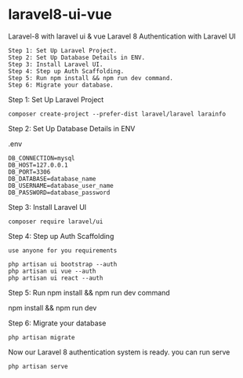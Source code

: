 # laravel8-ui-vue
Laravel-8 with laravel ui &amp; vue
Laravel 8 Authentication with Laravel UI

    Step 1: Set Up Laravel Project.
    Step 2: Set Up Database Details in ENV.
    Step 3: Install Laravel UI.
    Step 4: Step up Auth Scaffolding.
    Step 5: Run npm install && npm run dev command.
    Step 6: Migrate your database.


Step 1: Set Up Laravel Project

    composer create-project --prefer-dist laravel/laravel larainfo

  
Step 2: Set Up Database Details in ENV

   .env

	DB_CONNECTION=mysql
	DB_HOST=127.0.0.1
	DB_PORT=3306
	DB_DATABASE=database_name
	DB_USERNAME=database_user_name
	DB_PASSWORD=database_password


Step 3: Install Laravel UI

	composer require laravel/ui



Step 4: Step up Auth Scaffolding 

	use anyone for you requirements

	php artisan ui bootstrap --auth
	php artisan ui vue --auth
	php artisan ui react --auth


Step 5: Run npm install && npm run dev command

npm install && npm run dev



Step 6: Migrate your database

 	php artisan migrate

Now our Laravel 8 authentication system is ready. you can run serve 

 	php artisan serve
